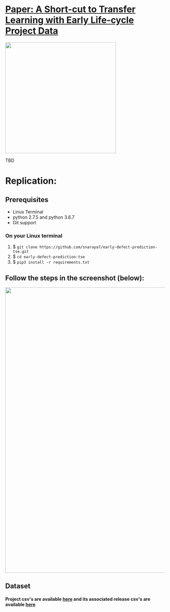 # [Paper: A Short-cut to Transfer Learning with Early Life-cycle Project Data](TBD) 

<img src="transfer.png" width="350">

TBD

# Replication:

## Prerequisites

* Linux Terminal
* python 2.7.5 and python 3.6.7
* Git support

### On your Linux terminal

1. $ `git clone https://github.com/snaraya7/early-defect-prediction-tse.git`
1. $ `cd early-defect-prediction-tse`
1. $ `pip3 install -r requirements.txt`

## Follow the steps in the screenshot (below):

<img src="https://github.com/snaraya7/early-defect-prediction-tse/blob/master/images/scratch.PNG" width="900">

## Dataset

#### Project csv's are available [here](https://github.com/snaraya7/early-defect-prediction-tse/tree/master/data) and its associated release csv's are available [here](https://github.com/snaraya7/early-defect-prediction-tse/tree/master/data/releases)

